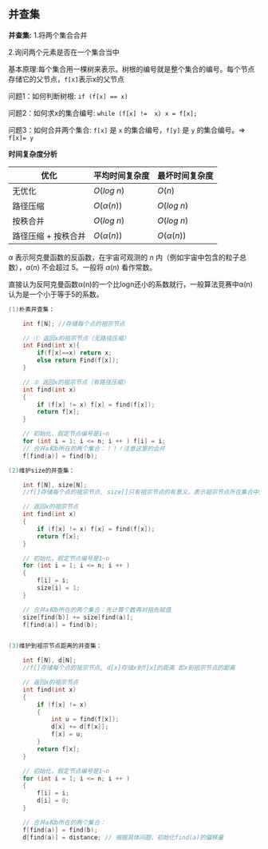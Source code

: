 ## 并查集

**并查集:**
1.将两个集合合并

2.询问两个元素是否在一个集合当中

基本原理:每个集合用一棵树来表示。树根的编号就是整个集合的编号。每个节点存储它的父节点，`f[x]`表示x的父节点

问题1：如何判断树根: `if (f[x] == x)`

问题2：如何求x的集合编号: `while (f[x] !=  x) x = f[x];`

问题3：如何合并两个集合: `f[x]` 是 `x` 的集合编号，`f[y]` 是 `y` 的集合编号。=> `f[x]= y`



**时间复杂度分析**

| 优化                | 平均时间复杂度 | 最坏时间复杂度 |
| ------------------- | -------------- | -------------- |
| 无优化              | $O(log\ n)$    | $O(n)$         |
| 路径压缩            | $O(α(n))$      | $O(log\ n)$    |
| 按秩合并            | $O(log\ n)$    | $O(log\ n)$    |
| 路径压缩 + 按秩合并 | $O(α(n))$      | $O(α(n))$      |

$α$ 表示阿克曼函数的反函数，在宇宙可观测的 $n$ 内（例如宇宙中包含的粒子总数），$α(n)$ 不会超过 5。一般将 $α(n)$ 看作常数。

直接认为反阿克曼函数α(n)的一个比logn还小的系数就行，一般算法竞赛中α(n)认为是一个小于等于5的系数。

```c++
(1)朴素并查集：	

    int f[N]; //存储每个点的祖宗节点

	// ① 返回x的祖宗节点（无路径压缩）
	int Find(int x){
		if(f[x]==x) return x;
		else return Find(f[x]);
	}

    // ② 返回x的祖宗节点（有路径压缩）
    int find(int x)
    {
        if (f[x] != x) f[x] = find(f[x]);
        return f[x];
    }

    // 初始化，假定节点编号是1~n
    for (int i = 1; i <= n; i ++ ) f[i] = i;
    // 合并a和b所在的两个集合：！！！注意这里的合并
    f[find(a)] = find(b);

(2)维护size的并查集：

    int f[N], size[N];
    //f[]存储每个点的祖宗节点, size[]只有祖宗节点的有意义，表示祖宗节点所在集合中的点的数量

    // 返回x的祖宗节点
    int find(int x)
    {
        if (f[x] != x) f[x] = find(f[x]);
        return f[x];
    }

    // 初始化，假定节点编号是1~n
    for (int i = 1; i <= n; i ++ )
    {
        f[i] = i;
        size[i] = 1;
    }

    // 合并a和b所在的两个集合：先计算个数再对祖先赋值
    size[find(b)] += size[find(a)];
    f[find(a)] = find(b);


(3)维护到祖宗节点距离的并查集：

    int f[N], d[N];
    //f[]存储每个点的祖宗节点, d[x]存储x到f[x]的距离 即x到祖宗节点的距离

    // 返回x的祖宗节点
    int find(int x)
    {
        if (f[x] != x)
        {
            int u = find(f[x]);
            d[x] += d[f[x]];
            f[x] = u;
        }
        return f[x];
    }

    // 初始化，假定节点编号是1~n
    for (int i = 1; i <= n; i ++ )
    {
        f[i] = i;
        d[i] = 0;
    }

    // 合并a和b所在的两个集合：
    f[find(a)] = find(b);
    d[find(a)] = distance; // 根据具体问题，初始化find(a)的偏移量
```

## 